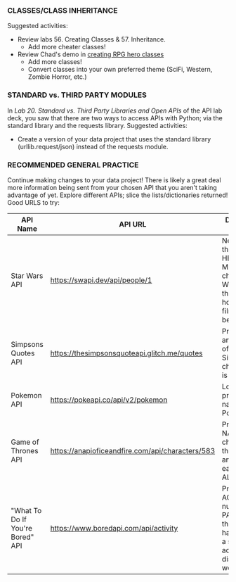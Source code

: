 ### CLASSES/CLASS INHERITANCE

Suggested activities:
- Review labs 56. Creating Classes & 57. Inheritance.
    - Add more cheater classes!
- Review Chad's demo in [creating RPG hero classes](https://github.com/csfeeser/pythondemos/tree/main/7-24)
    - Add more classes!
    - Convert classes into your own preferred theme (SciFi, Western, Zombie Horror, etc.)
 
### STANDARD vs. THIRD PARTY MODULES

In *Lab 20. Standard vs. Third Party Libraries and Open APIs* of the API lab deck, you saw that there are two ways to access APIs with Python; via the standard library and the requests library.
Suggested activities:
- Create a version of your data project that uses the standard library (urllib.request/json) instead of the requests module.

### RECOMMENDED GENERAL PRACTICE

Continue making changes to your data project! There is likely a great deal more information being sent from your chosen API that you aren't taking advantage of yet.
Explore different APIs; slice the lists/dictionaries returned!
Good URLS to try:

| API Name                                 | API URL                                      | Data Type to Request           |
|------------------------------------------|----------------------------------------------|---------------------------------|
| Star Wars API                            | https://swapi.dev/api/people/1               | Neatly display the NAME, HEIGHT, and MASS of this character. Write code that counts up how many films they have been in!  |
| Simpsons Quotes API                     | https://thesimpsonsquoteapi.glitch.me/quotes | Print the quote and the name of the Simpsons character that is returned.                            |
| Pokemon API                               | https://pokeapi.co/api/v2/pokemon | Loop over and print the names of each Pokemon!                              |
| Game of Thrones API                   | https://anapioficeandfire.com/api/characters/583 | Print the NAME of the character, then loop over and display each of their ALIASES.                    |
| "What To Do If You're Bored" API    | https://www.boredapi.com/api/activity | Print the ACTIVITY and number of PARTICIPANTS the activity has. IF there is a suggested activity LINK, display that as well!                          |
